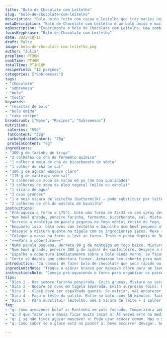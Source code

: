 ```yaml
---
title: "Bolo de Chocolate com Leitelho"
slug: "bolo-de-chocolate-com-leitelho"
description: "Bolo úmido feito com cacau e leitelho que traz maciez única. A mistura quente de manteiga com cacau ativa o sabor do chocolate. A adição de óleo na massa garante textura macia, diferente do tradicional. O preparo do glacê quente com manteiga e cacau confere brilho e cobertura lendária. Testado várias vezes, a dica está no ponto exato do cozimento, sem muita seca nem massa crua. Troca do açúcar comum para açúcar mascavo claro traz um leve toque caramelado. Manteiga levemente dourada no começo do glacê destaca o aroma. Ideal para quem quer um bolo que não perde umidade por dias."
metaDescription: "Bolo de Chocolate com Leitelho é um bolo úmido e macio. Sabor intenso e cobertura brilhante que não perde umidade."
ogDescription: "Experimente o Bolo de Chocolate com Leitelho. Uma combinação perfeita de maciez e intensidade que vai te surpreender."
focusKeyphrase: "Bolo de Chocolate com Leitelho"
date: 2025-10-11
draft: false
image: bolo-de-chocolate-com-leitelho.png
author: "Julia"
prepTime: PT30M
cookTime: PT40M
totalTime: PT1H10M
recipeYield: "12 porções"
categories: ["Sobremesas"]
tags:
- "chocolate"
- "sobremesa"
- "bolo"
- "festa"
keywords:
- "receitas de bolo"
- "bolo úmido"
- "cake recipe"
breadcrumb: ["Home", "Recipes", "Sobremesas"]
nutrition: 
 calories: "590"
 fatContent: "32g"
 carbohydrateContent: "70g"
 proteinContent: "6g"
ingredients:
- "300 g de farinha de trigo"
- "2 colheres de chá de fermento químico"
- "1 colher e meia de chá de bicarbonato de sódio"
- "1 colher de chá de sal"
- "200 g de açúcar mascavo claro"
- "115 g de manteiga sem sal"
- "5 colheres de sopa de cacau em pó (de boa qualidade)"
- "3 colheres de sopa de óleo vegetal (milho ou canola)"
- "1 xícara de água"
- "3 ovos grandes"
- "1 e meia xícara de leitelho (buttermilk) – pode substituir por leite + 1 colher de sopa de vinagre"
- "2 colheres de chá de extrato de baunilha"
instructions:
- "Pré-aqueça o forno a 175°C. Unte uma forma de 23×33 cm com spray desmoldante e polvilhe farinha. Reserve."
- "Num bowl grande, peneire farinha, fermento, bicarbonato, sal. Misture com açúcar mascavo até incorporar bem sem formar grumos."
- "Derreta a manteiga em panela pequena no fogo médio; retire do fogo, junte o cacau, óleo e água. Volte ao fogo até começar a ferver. Ferve por 50 segundos — (fique de olho para não queimar)."
- "Enquanto isso, bata ovos com leitelho e baunilha num bowl pequeno até misturar."
- "Despeje a mistura quente na tigela com os ingredientes secos. Mexa rapidamente para combinar e amolecer a farinha. Adicione depois a mistura de ovos e leitelho, misture até não ver farinha seca. Não bata demais — massa deve ficar homogênea mas não pesada."
- "Coloque a massa na forma e leve ao forno. Teste o ponto depois de 38 minutos com um palito — sai limpo ou com migalhas úmidas, sinal que está no ponto certo. Deixe esfriar 30 minutos antes de cobrir."
- "===Para a cobertura==="
- "Numa panela pequena, derreta 90 g de manteiga em fogo baixo. Misture 4 colheres de sopa de cacau até dissolver. Tire do fogo e adicione 1 colher de chá de baunilha."
- "Num bowl grande, peneire 300 g de açúcar de confeiteiro. Despeje a mistura quente sobre o açúcar e mexa até ficar homogêneo. Vá incorporando 1 colher de sopa de leitelho por vez achando o ponto certo — deve ficar fluido, não líquido demais."
- "Espalhe a cobertura imediatamente sobre o bolo ainda morno. Se ficar grosso, esquente por 5 segundos no microondas e mexa rápido para espalhar."
- "Corte só depois que cobertura firmar. Armazene bem coberto para manter a umidade por até 4 dias."
introduction: "Já cansei de fazer bolo de chocolate que seca rápido ou fica pesado demais. O segredo nessa receita é equilibrar a gordura da manteiga com o óleo, além do toque ácido do leitelho que deixa a massa macia, quase cremosa. Nunca pule o passo de ferver a mistura de manteiga, cacau e água — ativa o sabor e dá aquele fundo escuro, intenso que só chocolate de verdade tem. A cobertura quente, que precisa ser ajustada com leitelho aos poucos, é à prova de erros. Aprendi que a textura ideal é quando o glacê cai lento da colher, assim espalha fácil, cria aquela película brilhante que faz qualquer um querer mais. Resista à ansiedade e espere o tempo certo para não afundar a cobertura ou rachar rachou mais que sorriso de criança. Diário de bordo de quem ama chocolate mas não aceita bolo sem personalidade."
ingredientsNote: "Troque o açúcar branco por mascavo claro para um leve toque de caramelo que casa melhor com o amargor do cacau. Caso não tenha leitelho, pode substituir por leite integral com uma colher de sopa de vinagre branco ou limão – deixa a massa mais aerada. O óleo pode ser substituído por óleo de coco sem sabor marcante ou azeite de oliva suave. Já testei com manteiga clarificada no glacê, realça o sabor mas cuidado para não deixar escuro demais. Sempre use cacau em pó natural e não alcalinizado para essa receita, a cor e o sabor vão ficar mais autênticos. A farinha sempre peneirada evita grumos e bolo com textura arenosa. Para quem tem alergia a ovos, o vinagre também ajuda a ligar a massa, mas não fica igual. Teste massa sem óleo para quem gosta de bolo mais firme. Apesar de mexer bastante, não bata vigorosamente para não desenvolver o glúten e endurecer a massa."
instructionsNote: "Começo pré-aquecendo o forno para organizar os passos e garantir que o bolo não fique cozinhando parcela do tempo a mais. A manteiga derretida precisa cozer junto com o cacau para extrair todo aroma escuro, e a fervura de quase 1 minuto muda a textura da mistura, deixa mais espessa. Misturar os secos antes é garantir fermento distribuído uniformemente, evita bolos embolotados. Ao juntar a mistura quente nos secos, deve-se misturar rápido para hidratar a farinha sem formar grumos ou pontos secos. Depois, a integração com ovos e leitelho é para dar leveza. A ideia é massa lisa ao toque, sem ser líquida. O forno tem que ser testado com o palito próximo dos 40 minutos – palito com migalhas úmidas é sinal que o bolo está úmido por dentro mas firme por fora. O glacê é etapa delicada à parte – o calor da manteiga com cacau vai dissolver bem o açúcar e dar brilho. Essa cobertura, quando feita no ponto certo, cria aquela crosta que equilibra doçura com amargor, sem escorrer demais. Recomendo espalhar logo após fazer, cobertura endurece rápido. Para guardar, bolo em temperatura ambiente dentro de pote fechado evita ressecar."
tips:
- "Dica 1 - Use sempre farinha peneirada. Evita grumos. Misture os secos antes de adicionar líquidos. Assim, fermento distribui melhor."
- "Dica 2 - Quebre os ovos em tigela separada. Evita surpresas ruins. Um ovo estragado pode estragar toda a receita. Cheque sempre."
- "Dica 3 - Glacê deve ser espalhado quente. Se esfriar, vai endurecer e não vai cobrir bem. Esquente no microondas se necessário."
- "Dica 4 - Faça o teste do palito. Enfie no bolo após 38 minutos. Saindo limpo ou com migalhas molhadas é sinal de que está pronto."
- "Dica 5 - Para substituir leitelho, use 1 xícara de leite + 1 colher de sopa de vinagre. Deixa a massa leve e aerada."
faq:
- "q: Como armazenar bolo? a: Mantenha em pote fechado. Temperatura ambiente. Se refrigerar, pode ressecar. Serve bem por até 4 dias."
- "q: O que fazer se a massa ficar muito seca? a: Às vezes erro na medição. Adicione um pouco de leite ou água quente. Misture novamente."
- "q: E se não tiver açúcar mascavo? a: Pode usar açúcar comum. Mas o sabor não será o mesmo. Um toque caramelado se perde."
- "q: Como saber se o glacê está no ponto? a: Deve escorrer devagar. Se estiver muito líquido, adicione açúcar até achar a consistência ideal."

---
```

